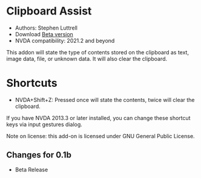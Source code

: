 # Clipboard Assist

* Authors: Stephen Luttrell
* Download [Beta version][1]
* NVDA compatibility: 2021.2 and beyond

This addon will state the type of contents stored on the clipboard as text, image data, file, or unknown data. It will also clear the clipboard.

# Shortcuts

* NVDA+Shift+Z: Pressed once will state the contents, twice will clear the clipboard.

If you have NVDA 2013.3 or later installed, you can change these shortcut keys via input gestures dialog.

Note on license: this add-on is licensed under GNU General Public License.

## Changes for 0.1b

* Beta Release

[1]: http://github.com/skluttrell/clipboardassist

